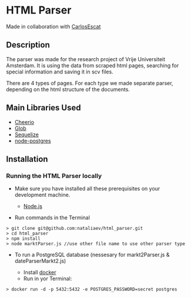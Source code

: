 # HTML Parser

Made in collaboration with [CarlosEscat](https://github.com/CarlosEscat)

## Description

The parser was made for the research project of Vrije Universiteit Amsterdam. It is using the data from scraped html pages, searching for special information and saving it in scv files.

There are 4 types of pages. For each type we made separate parser, depending on the html structure of the documents.

## Main Libraries Used

-   [Cheerio](https://cheerio.js.org)
-   [Glob](https://www.npmjs.com/package/glob)
-   [Sequelize](https://sequelize.org)
-   [node-postgres](https://www.npmjs.com/package/pg)

## Installation

### Running the HTML Parser locally

-   Make sure you have installed all these prerequisites on your development machine.

    -   [Node.js](https://nodejs.org/en/download/)
    
-   Run commands in the Terminal

```
> git clone git@github.com:nataliaev/html_parser.git
> cd html_parser
> npm install
> node marktParser.js //use other file name to use other parser type
```
-   To run a PostgreSQL database (nessesary for markt2Parser.js & dateParserMarkt2.js)

    -   Install [docker](https://docs.docker.com/install)
    -   Run in yor Terminal:

```
> docker run -d -p 5432:5432 -e POSTGRES_PASSWORD=secret postgres
```
